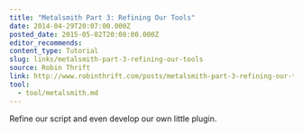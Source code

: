 ```yaml
---
title: "Metalsmith Part 3: Refining Our Tools"
date: 2014-04-29T20:07:00.000Z
posted_date: 2015-05-02T20:08:00.000Z
editor_recommends:
content_type: Tutorial
slug: links/metalsmith-part-3-refining-our-tools
source: Robin Thrift
link: http://www.robinthrift.com/posts/metalsmith-part-3-refining-our-tools/
tool:
  - tool/metalsmith.md
---
```

Refine our script and even develop our own little plugin.



